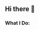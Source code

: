 ## Hi there 👋

<!--
I’m ** V Hemanth Reddy **, a passionate freelancer specializing in Python with a focus on computer vision, machine learning, AI, and backend development. I love transforming complex problems into elegant solutions and am always eager to tackle new challenges..
-->
### What I Do:
<!--
1. Computer Vision: Building and deploying models for image recognition, object detection, and more using frameworks like OpenCV, TensorFlow, and PyTorch.
2. Machine Learning & AI: Designing and implementing machine learning algorithms to derive actionable insights and develop intelligent systems.
3. Python Backend Development: Crafting robust backend solutions using frameworks like Django and Flask, focusing on performance, scalability, and maintainability.
-->



